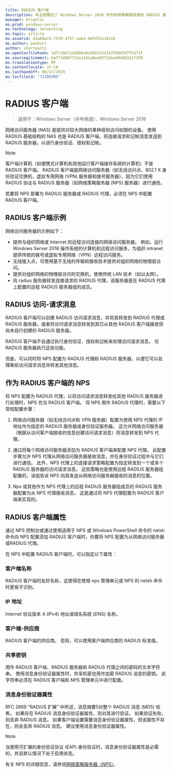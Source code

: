 ```yaml
---
title: RADIUS 客户端
description: 本主题概述了 Windows Server 2016 中的网络策略服务器的 RADIUS 客户端。
manager: brianlic
ms.prod: windows-server
ms.technology: networking
ms.topic: article
ms.assetid: d3a09ac9-75f8-4f57-aab4-b0fdfe110118
ms.author: pashort
author: shortpatti
ms.openlocfilehash: 1dfc1bb71d2800a8a9587e54147950dfd7fb371f
ms.sourcegitcommit: 6aff3d88ff22ea141a6ea6572a5ad8dd6321f199
ms.translationtype: MT
ms.contentlocale: zh-CN
ms.lasthandoff: 09/27/2019
ms.locfileid: "71395995"
---
```

# <a name="radius-clients"></a>RADIUS 客户端

>适用于：Windows Server（半年频道）、Windows Server 2016

网络访问服务器 \(NAS\) 是提供对较大网络的某种级别访问权限的设备。 使用 RADIUS 基础结构的 NAS 也是 RADIUS 客户端，将连接请求和记帐消息发送到 RADIUS 服务器，以进行身份验证、授权和记帐。

>[!NOTE]
>客户端计算机（如便携式计算机和其他运行客户端操作系统的计算机）不是 RADIUS 客户端。 RADIUS 客户端是网络访问服务器（如无线访问点、802.1 X 身份验证交换机、虚拟专用网络 \(VPN\) 服务器和拨号服务器），因为它们使用 RADIUS 协议与 RADIUS 服务器（如网络策略服务器 \(NPS\) 服务器）进行通信。

若要将 NPS 部署为 RADIUS 服务器或 RADIUS 代理，必须在 NPS 中配置 RADIUS 客户端。

## <a name="radius-client-examples"></a>RADIUS 客户端示例

网络访问服务器的示例如下：

- 提供与组织网络或 Internet 的远程访问连接的网络访问服务器。 例如，运行 Windows Server 2016 操作系统的计算机和远程访问服务，为组织 intranet 提供传统的拨号或虚拟专用网络（VPN）远程访问服务。
- 无线接入点，可使用基于无线的传输和接收技术提供对组织网络的物理层访问。
- 提供对组织网络的物理层访问的交换机，使用传统 LAN 技术（如以太网）。
- 向 radius 服务器转发连接请求的 RADIUS 代理，该服务器是在 RADIUS 代理上配置的远程 RADIUS 服务器组的成员。

## <a name="radius-access-request-messages"></a>RADIUS 访问-请求消息

RADIUS 客户端可以创建 RADIUS 访问请求消息，并将其转发到 RADIUS 代理或 RADIUS 服务器，或者将访问请求消息转发到其已从其他 RADIUS 客户端接收但尚未自行创建的 RADIUS 服务器。

RADIUS 客户端不会通过执行身份验证、授权和记帐来处理访问请求消息。 仅 RADIUS 服务器执行这些功能。

但是，可以同时将 NPS 配置为 RADIUS 代理和 RADIUS 服务器，以便它可以处理某些访问请求消息并转发其他消息。

## <a name="nps-as-a-radius-client"></a>作为 RADIUS 客户端的 NPS

将 NPS 配置为 RADIUS 代理，以将访问请求消息转发给其他 RADIUS 服务器进行处理时，NPS 充当 RADIUS 客户端。 将 NPS 用作 RADIUS 代理时，需要以下常规配置步骤：

1. 网络访问服务器（如无线访问点和 VPN 服务器）配置为使用 NPS 代理的 IP 地址作为指定的 RADIUS 服务器或身份验证服务器。 这允许网络访问服务器（根据从访问客户端接收的信息创建访问请求消息）将消息转发到 NPS 代理。

2. 通过将每个网络访问服务器添加为 RADIUS 客户端来配置 NPS 代理。 此配置步骤允许 NPS 代理从网络访问服务器接收消息，并在身份验证过程中与它们进行通信。 此外，NPS 代理上的连接请求策略配置为指定转发到一个或多个 RADIUS 服务器的访问请求消息。 这些策略也是使用远程 RADIUS 服务器组配置的，该组告诉 NPS 向其发送从网络访问服务器接收的消息的位置。

3. Nps 或其他作为 NPS 代理上的远程 RADIUS 服务器组成员的 RADIUS 服务器配置为从 NPS 代理接收消息。 这是通过将 NPS 代理配置为 RADIUS 客户端来实现的。

## <a name="radius-client-properties"></a>RADIUS 客户端属性

通过 NPS 控制台或通过使用适用于 NPS 或 Windows PowerShell 命令的 netsh 命令向 NPS 配置添加 RADIUS 客户端时，你要将 NPS 配置为从网络访问服务器或RADIUS 代理。

在 NPS 中配置 RADIUS 客户端时，可以指定以下属性：

### <a name="client-name"></a>客户端名称

 RADIUS 客户端的友好名称，这使得在使用 nps 管理单元或 NPS 的 netsh 命令时更易于识别。

### <a name="ip-address"></a>IP 地址

Internet 协议版本 4 \(IPv4\) 地址或域名系统 \(DNS\) 名称。

### <a name="client-vendor"></a>客户端-供应商

RADIUS 客户端的供应商。 否则，可以使用客户端供应商的 RADIUS 标准值。

### <a name="shared-secret"></a>共享密钥

用作 RADIUS 客户端、RADIUS 服务器和 RADIUS 代理之间的密码的文本字符串。 使用消息身份验证器属性时，共享机密也用作加密 RADIUS 消息的密钥。 此字符串必须在 RADIUS 客户端和 NPS 管理单元中进行配置。

### <a name="message-authenticator-attribute"></a>消息身份验证器属性

RFC 2869 "RADIUS 扩展" 中所述，消息摘要5对整个 RADIUS 消息 \(MD5\) 哈希。 如果存在 RADIUS 消息身份验证器属性，则对其进行验证。 如果验证失败，则丢弃 RADIUS 消息。 如果客户端设置需要消息身份验证器属性，但该属性不存在，则会丢弃 RADIUS 消息。 建议使用消息身份验证器属性。

>[!NOTE]
>当使用可扩展的身份验证协议 \(EAP\) 身份验证时，消息身份验证器属性是必需的，并且默认情况下处于启用状态。 

有关 NPS 的详细信息，请参阅[网络策略服务器（NPS）](nps-top.md)。

